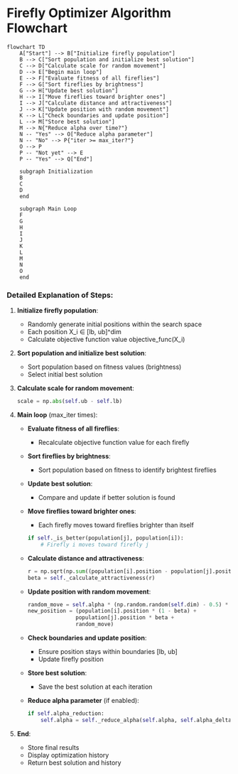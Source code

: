 # Firefly Optimizer Algorithm Flowchart

```mermaid
flowchart TD
    A["Start"] --> B["Initialize firefly population"]
    B --> C["Sort population and initialize best solution"]
    C --> D["Calculate scale for random movement"]
    D --> E["Begin main loop"]
    E --> F["Evaluate fitness of all fireflies"]
    F --> G["Sort fireflies by brightness"]
    G --> H["Update best solution"]
    H --> I["Move fireflies toward brighter ones"]
    I --> J["Calculate distance and attractiveness"]
    J --> K["Update position with random movement"]
    K --> L["Check boundaries and update position"]
    L --> M["Store best solution"]
    M --> N{"Reduce alpha over time?"}
    N -- "Yes" --> O["Reduce alpha parameter"]
    N -- "No" --> P{"iter >= max_iter?"}
    O --> P
    P -- "Not yet" --> E
    P -- "Yes" --> Q["End"]
    
    subgraph Initialization
    B
    C
    D
    end
    
    subgraph Main Loop
    F
    G
    H
    I
    J
    K
    L
    M
    N
    O
    end
```

### Detailed Explanation of Steps:

1. **Initialize firefly population**:
   - Randomly generate initial positions within the search space
   - Each position X_i ∈ [lb, ub]^dim
   - Calculate objective function value objective_func(X_i)

2. **Sort population and initialize best solution**:
   - Sort population based on fitness values (brightness)
   - Select initial best solution

3. **Calculate scale for random movement**:
   ```python
   scale = np.abs(self.ub - self.lb)
   ```

4. **Main loop** (max_iter times):
   - **Evaluate fitness of all fireflies**:
     * Recalculate objective function value for each firefly

   - **Sort fireflies by brightness**:
     * Sort population based on fitness to identify brightest fireflies

   - **Update best solution**:
     * Compare and update if better solution is found

   - **Move fireflies toward brighter ones**:
     * Each firefly moves toward fireflies brighter than itself
     ```python
     if self._is_better(population[j], population[i]):
         # Firefly i moves toward firefly j
     ```

   - **Calculate distance and attractiveness**:
     ```python
     r = np.sqrt(np.sum((population[i].position - population[j].position)**2))
     beta = self._calculate_attractiveness(r)
     ```

   - **Update position with random movement**:
     ```python
     random_move = self.alpha * (np.random.random(self.dim) - 0.5) * scale
     new_position = (population[i].position * (1 - beta) + 
                    population[j].position * beta + 
                    random_move)
     ```

   - **Check boundaries and update position**:
     * Ensure position stays within boundaries [lb, ub]
     * Update firefly position

   - **Store best solution**:
     * Save the best solution at each iteration

   - **Reduce alpha parameter** (if enabled):
     ```python
     if self.alpha_reduction:
         self.alpha = self._reduce_alpha(self.alpha, self.alpha_delta)
     ```

5. **End**:
   - Store final results
   - Display optimization history
   - Return best solution and history